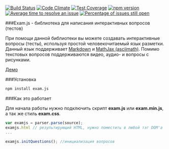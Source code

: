 [![Build Status](https://travis-ci.org/NightingaleStudio/exam.js.svg?branch=master)](https://travis-ci.org/NightingaleStudio/exam.js)
[![Code Climate](https://codeclimate.com/github/NightingaleStudio/exam.js/badges/gpa.svg)](https://codeclimate.com/github/NightingaleStudio/exam.js)
[![Test Coverage](https://codeclimate.com/github/NightingaleStudio/exam.js/badges/coverage.svg)](https://codeclimate.com/github/NightingaleStudio/exam.js/coverage)
[![npm version](https://badge.fury.io/js/exam.js.svg)](http://badge.fury.io/js/exam.js)
[![Average time to resolve an issue](http://isitmaintained.com/badge/resolution/NightingaleStudio/exam.js.svg)](http://isitmaintained.com/project/NightingaleStudio/exam.js "Average time to resolve an issue")
[![Percentage of issues still open](http://isitmaintained.com/badge/open/NightingaleStudio/exam.js.svg)](http://isitmaintained.com/project/NightingaleStudio/exam.js "Percentage of issues still open")

###Exam.js - библиотека для написания интерактивных вопросов (тестов)

При помощи данной библиотеки вы можете создавать интерактивные вопросы (тесты), используя простой человекочитаемый язык разметки. Данный язык поддерживает [Markdown](https://ru.wikipedia.org/wiki/Markdown) и [MathJax (asciimath)](http://asciimath.org/). Помимо текстовых вопросов поддерживаются видео, аудио- и вопросы с рисунками.


[Демо](http://nightingale-studio.com/exam.js/)

###Установка

```bash
npm install exam.js
```
###Как это работает

Для начала работы нужно подключить скрипт **exam.js** или **exam.min.js**, а так же стиль **exam.css**.

```javascript
var examjs = parser.parse(source);
examjs.html // результирующий HTML, нужно поместить в любой тэг DOM'a
...

examjs.initQuestions(); //инициализация вопросов
```
